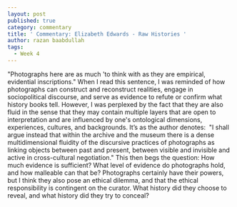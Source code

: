 ```yaml
---
layout: post
published: true
category: commentary
title: ' Commentary: Elizabeth Edwards - Raw Histories '
author: razan baabdullah
tags:
  - Week 4
---
```

"Photographs here are as much 'to think with as they are empirical, evidential inscriptions." When I read this sentence, I was reminded of how photographs can construct and reconstruct realities, engage in sociopolitical discourse, and serve as evidence to refute or confirm what history books tell. However, I was perplexed by the fact that they are also fluid in the sense that they may contain multiple layers that are open to interpretation and are influenced by one's ontological dimensions, experiences, cultures, and backgrounds. It’s as the author denotes: 
"I shall argue instead that within the archive and the museum there is a dense multidimensional fluidity of the discursive practices of photographs as linking objects between past and present, between visible and invisible and active in cross-cultural negotiation."
This then begs the question: How much evidence is sufficient? What level of evidence do photographs hold, and how malleable can that be?
Photographs certainly have their powers, but I think they also pose an ethical dilemma, and that the ethical responsibility is contingent on the curator. What history did they choose to reveal, and what history did they try to conceal?